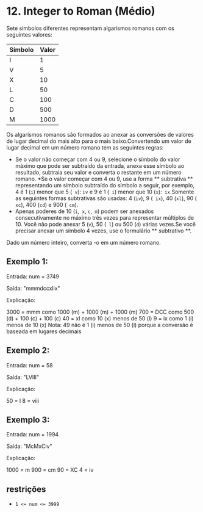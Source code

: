 # 12. Integer to Roman (Médio)

Sete símbolos diferentes representam algarismos romanos com os seguintes valores:

Símbolo |Valor
--- | ---
I |1
V |5
X |10
L |50
C |100
D |500
M |1000

Os algarismos romanos são formados ao anexar as conversões de valores de lugar decimal
do mais alto para o mais baixo.Convertendo um valor de lugar decimal em um número romano
tem as seguintes regras:

* Se o valor não começar com 4 ou 9, selecione o símbolo do valor máximo que pode ser subtraído da entrada, anexa esse símbolo ao resultado, subtraia seu valor e converta o restante em um número romano.
*Se o valor começar com 4 ou 9, use a forma ** subtrativa ** representando um símbolo subtraído do símbolo a seguir, por exemplo, 4 é 1 (`i`) menor que 5 (` v`): `iv` e 9 é 1 (` i`) menor que 10 (`x`):` ix`.Somente as seguintes formas subtrativas são usadas: 4 (`iv`), 9 (` ix`), 40 (`xl`), 90 (` xc`), 400 (`cd`) e 900 (` cm`).
* Apenas poderes de 10 (`i`,` x`, `c`,` m`) podem ser anexados consecutivamente no máximo três vezes para representar múltiplos de 10. Você não pode anexar 5 (`v`), 50 (` l`) ou 500 (`d`) várias vezes.Se você precisar anexar um símbolo 4 vezes, use o formulário ** subtrativo **.

Dado um número inteiro, converta -o em um número romano.

## Exemplo 1:

Entrada: num = 3749

Saída: "mmmdccxlix"

Explicação:



3000 = mmm como 1000 (m) + 1000 (m) + 1000 (m)
700 = DCC como 500 (d) + 100 (c) + 100 (c)
40 = xl como 10 (x) menos de 50 (l)
9 = ix como 1 (i) menos de 10 (x)
Nota: 49 não é 1 (i) menos de 50 (l) porque a conversão é baseada em lugares decimais


## Exemplo 2:

Entrada: num = 58

Saída: "LVIII"

Explicação:



50 = l
8 = viii


## Exemplo 3:

Entrada: num = 1994

Saída: "McMxCiv"

Explicação:



1000 = m
900 = cm
90 = XC
4 = iv


## restrições

* `1 <= num <= 3999`
